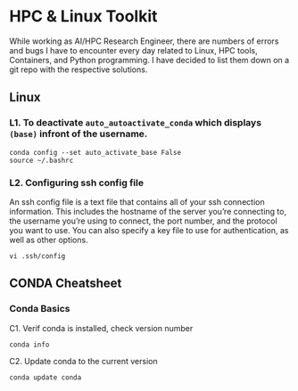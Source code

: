 # HPC & Linux Toolkit
While working as AI/HPC Research Engineer, there are numbers of errors and bugs I have to encounter every day related to Linux, HPC tools, Containers, and Python programming. I have decided to list them down on a git repo with the respective solutions.

## Linux
### L1. To deactivate `auto_autoactivate_conda` which displays `(base)` infront of the username. 
```
conda config --set auto_activate_base False
source ~/.bashrc
```


### L2. Configuring ssh config file
An ssh config file is a text file that contains all of your ssh connection information. This includes the hostname of the server you’re connecting to, the username you’re using to connect, the port number, and the protocol you want to use. You can also specify a key file to use for authentication, as well as other options.
```
vi .ssh/config
```
## CONDA Cheatsheet

### Conda Basics
C1. Verif conda is installed, check version number
```
conda info
```
C2. Update conda to the current version
```
conda update conda
```

